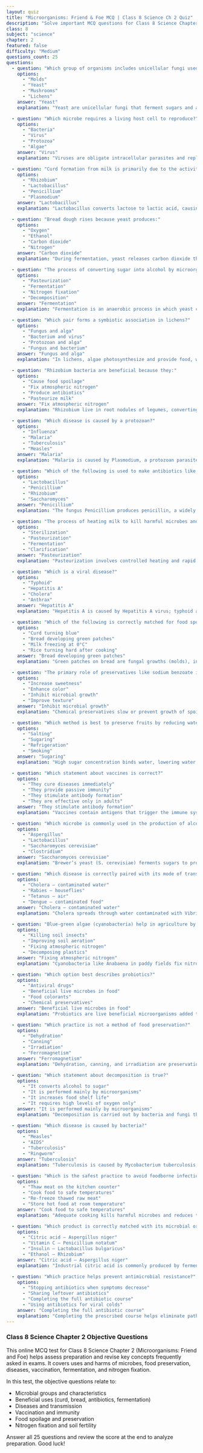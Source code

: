 ```yaml
---
layout: quiz
title: "Microorganisms: Friend & Foe MCQ | Class 8 Science Ch 2 Quiz"
description: "Solve important MCQ questions for Class 8 Science Chapter 2, Microorganisms: Friend and Foe. Take this online test to practice 25 objective questions with answers and explanations."
class: 8
subject: "science"
chapter: 2
featured: false
difficulty: "Medium"
questions_count: 25
questions:
  - question: "Which group of organisms includes unicellular fungi used in baking?"
    options:
      - "Molds"
      - "Yeast"
      - "Mushrooms"
      - "Lichens"
    answer: "Yeast"
    explanation: "Yeast are unicellular fungi that ferment sugars and are used in baking to raise dough."

  - question: "Which microbe requires a living host cell to reproduce?"
    options:
      - "Bacteria"
      - "Virus"
      - "Protozoa"
      - "Algae"
    answer: "Virus"
    explanation: "Viruses are obligate intracellular parasites and replicate only inside living cells."

  - question: "Curd formation from milk is primarily due to the activity of:"
    options:
      - "Rhizobium"
      - "Lactobacillus"
      - "Penicillium"
      - "Plasmodium"
    answer: "Lactobacillus"
    explanation: "Lactobacillus converts lactose to lactic acid, causing milk proteins to coagulate into curd."

  - question: "Bread dough rises because yeast produces:"
    options:
      - "Oxygen"
      - "Ethanol"
      - "Carbon dioxide"
      - "Nitrogen"
    answer: "Carbon dioxide"
    explanation: "During fermentation, yeast releases carbon dioxide that becomes trapped in dough, making it rise."

  - question: "The process of converting sugar into alcohol by microorganisms is called:"
    options:
      - "Pasteurization"
      - "Fermentation"
      - "Nitrogen fixation"
      - "Decomposition"
    answer: "Fermentation"
    explanation: "Fermentation is an anaerobic process in which yeast converts sugars to ethanol and carbon dioxide."

  - question: "Which pair forms a symbiotic association in lichens?"
    options:
      - "Fungus and alga"
      - "Bacterium and virus"
      - "Protozoan and alga"
      - "Fungus and bacterium"
    answer: "Fungus and alga"
    explanation: "In lichens, algae photosynthesize and provide food, while fungi offer protection and moisture retention."

  - question: "Rhizobium bacteria are beneficial because they:"
    options:
      - "Cause food spoilage"
      - "Fix atmospheric nitrogen"
      - "Produce antibiotics"
      - "Pasteurize milk"
    answer: "Fix atmospheric nitrogen"
    explanation: "Rhizobium live in root nodules of legumes, converting atmospheric nitrogen into usable forms."

  - question: "Which disease is caused by a protozoan?"
    options:
      - "Influenza"
      - "Malaria"
      - "Tuberculosis"
      - "Measles"
    answer: "Malaria"
    explanation: "Malaria is caused by Plasmodium, a protozoan parasite transmitted by Anopheles mosquitoes."

  - question: "Which of the following is used to make antibiotics like penicillin?"
    options:
      - "Lactobacillus"
      - "Penicillium"
      - "Rhizobium"
      - "Saccharomyces"
    answer: "Penicillium"
    explanation: "The fungus Penicillium produces penicillin, a widely used antibiotic."

  - question: "The process of heating milk to kill harmful microbes and then cooling it rapidly is called:"
    options:
      - "Sterilization"
      - "Pasteurization"
      - "Fermentation"
      - "Clarification"
    answer: "Pasteurization"
    explanation: "Pasteurization involves controlled heating and rapid cooling to reduce pathogenic microbes in milk."

  - question: "Which is a viral disease?"
    options:
      - "Typhoid"
      - "Hepatitis A"
      - "Cholera"
      - "Anthrax"
    answer: "Hepatitis A"
    explanation: "Hepatitis A is caused by Hepatitis A virus; typhoid and cholera are bacterial, anthrax is bacterial."

  - question: "Which of the following is correctly matched for food spoilage indication?"
    options:
      - "Curd turning blue"
      - "Bread developing green patches"
      - "Milk freezing at 0°C"
      - "Rice turning hard after cooking"
    answer: "Bread developing green patches"
    explanation: "Green patches on bread are fungal growths (molds), indicating spoilage."

  - question: "The primary role of preservatives like sodium benzoate is to:"
    options:
      - "Increase sweetness"
      - "Enhance color"
      - "Inhibit microbial growth"
      - "Improve texture"
    answer: "Inhibit microbial growth"
    explanation: "Chemical preservatives slow or prevent growth of spoilage and pathogenic microbes in food."

  - question: "Which method is best to preserve fruits by reducing water availability to microbes?"
    options:
      - "Salting"
      - "Sugaring"
      - "Refrigeration"
      - "Smoking"
    answer: "Sugaring"
    explanation: "High sugar concentration binds water, lowering water activity and inhibiting microbial growth."

  - question: "Which statement about vaccines is correct?"
    options:
      - "They cure diseases immediately"
      - "They provide passive immunity"
      - "They stimulate antibody formation"
      - "They are effective only in adults"
    answer: "They stimulate antibody formation"
    explanation: "Vaccines contain antigens that trigger the immune system to produce protective antibodies."

  - question: "Which microbe is commonly used in the production of alcohols and wines?"
    options:
      - "Aspergillus"
      - "Lactobacillus"
      - "Saccharomyces cerevisiae"
      - "Clostridium"
    answer: "Saccharomyces cerevisiae"
    explanation: "Brewer’s yeast (S. cerevisiae) ferments sugars to produce ethanol in alcoholic beverages."

  - question: "Which disease is correctly paired with its mode of transmission?"
    options:
      - "Cholera – contaminated water"
      - "Rabies – houseflies"
      - "Tetanus – air"
      - "Dengue – contaminated food"
    answer: "Cholera – contaminated water"
    explanation: "Cholera spreads through water contaminated with Vibrio cholerae; rabies via animal bites, tetanus via wounds, dengue via mosquito bites."

  - question: "Blue-green algae (cyanobacteria) help in agriculture by:"
    options:
      - "Killing soil insects"
      - "Improving soil aeration"
      - "Fixing atmospheric nitrogen"
      - "Decomposing plastics"
    answer: "Fixing atmospheric nitrogen"
    explanation: "Cyanobacteria like Anabaena in paddy fields fix nitrogen, enhancing soil fertility."

  - question: "Which option best describes probiotics?"
    options:
      - "Antiviral drugs"
      - "Beneficial live microbes in food"
      - "Food colorants"
      - "Chemical preservatives"
    answer: "Beneficial live microbes in food"
    explanation: "Probiotics are live beneficial microorganisms added to foods like yogurt to support gut health."

  - question: "Which practice is not a method of food preservation?"
    options:
      - "Dehydration"
      - "Canning"
      - "Irradiation"
      - "Ferromagnetism"
    answer: "Ferromagnetism"
    explanation: "Dehydration, canning, and irradiation are preservation methods; ferromagnetism is a physical property of materials."

  - question: "Which statement about decomposition is true?"
    options:
      - "It converts alcohol to sugar"
      - "It is performed mainly by microorganisms"
      - "It increases food shelf life"
      - "It requires high levels of oxygen only"
    answer: "It is performed mainly by microorganisms"
    explanation: "Decomposition is carried out by bacteria and fungi that break down dead organic matter."

  - question: "Which disease is caused by bacteria?"
    options:
      - "Measles"
      - "AIDS"
      - "Tuberculosis"
      - "Ringworm"
    answer: "Tuberculosis"
    explanation: "Tuberculosis is caused by Mycobacterium tuberculosis; measles and AIDS are viral, ringworm is fungal."

  - question: "Which is the safest practice to avoid foodborne infections at home?"
    options:
      - "Thaw meat on the kitchen counter"
      - "Cook food to safe temperatures"
      - "Re-freeze thawed raw meat"
      - "Store hot food at room temperature"
    answer: "Cook food to safe temperatures"
    explanation: "Adequate cooking kills harmful microbes and reduces the risk of foodborne illness."

  - question: "Which product is correctly matched with its microbial origin?"
    options:
      - "Citric acid – Aspergillus niger"
      - "Vitamin C – Penicillium notatum"
      - "Insulin – Lactobacillus bulgaricus"
      - "Ethanol – Rhizobium"
    answer: "Citric acid – Aspergillus niger"
    explanation: "Industrial citric acid is commonly produced by fermentation using the fungus Aspergillus niger."

  - question: "Which practice helps prevent antimicrobial resistance?"
    options:
      - "Stopping antibiotics when symptoms decrease"
      - "Sharing leftover antibiotics"
      - "Completing the full antibiotic course"
      - "Using antibiotics for viral colds"
    answer: "Completing the full antibiotic course"
    explanation: "Completing the prescribed course helps eliminate pathogens fully and reduces resistance development."
---
```


### Class 8 Science Chapter 2 Objective Questions

This online MCQ test for Class 8 Science Chapter 2 (Microorganisms: Friend and Foe) helps assess preparation and revise key concepts frequently asked in exams. It covers uses and harms of microbes, food preservation, diseases, vaccination, fermentation, and nitrogen fixation.

In this test, the objective questions relate to:
- Microbial groups and characteristics
- Beneficial uses (curd, bread, antibiotics, fermentation)
- Diseases and transmission
- Vaccination and immunity
- Food spoilage and preservation
- Nitrogen fixation and soil fertility

Answer all 25 questions and review the score at the end to analyze preparation. Good luck!
